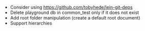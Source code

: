 
* Consider using https://github.com/tobyhede/lein-git-deps
* Delete playground db in common_test only if it does not exist
* Add root folder manipulation (create a default root document)
* Support hierarchies


